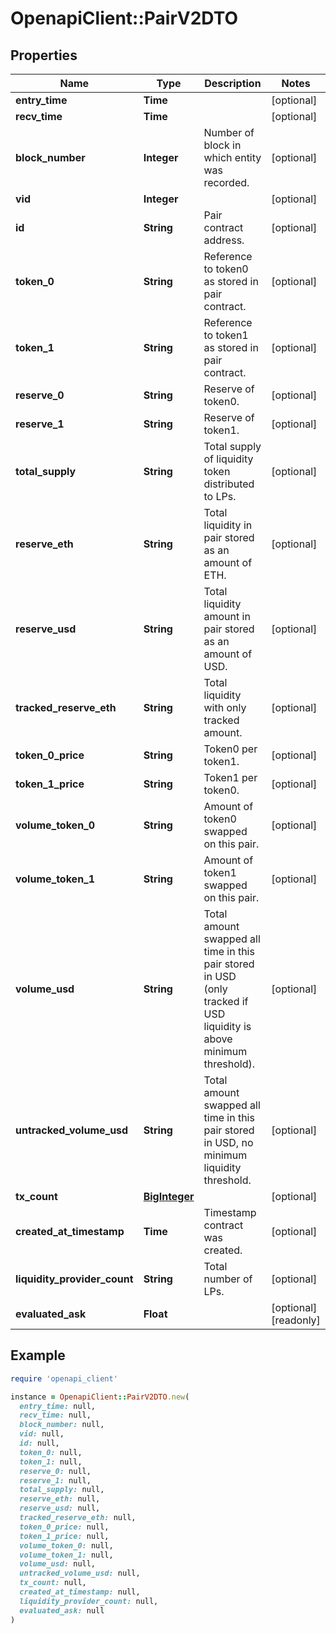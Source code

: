 # OpenapiClient::PairV2DTO

## Properties

| Name | Type | Description | Notes |
| ---- | ---- | ----------- | ----- |
| **entry_time** | **Time** |  | [optional] |
| **recv_time** | **Time** |  | [optional] |
| **block_number** | **Integer** | Number of block in which entity was recorded. | [optional] |
| **vid** | **Integer** |  | [optional] |
| **id** | **String** | Pair contract address. | [optional] |
| **token_0** | **String** | Reference to token0 as stored in pair contract. | [optional] |
| **token_1** | **String** | Reference to token1 as stored in pair contract. | [optional] |
| **reserve_0** | **String** | Reserve of token0. | [optional] |
| **reserve_1** | **String** | Reserve of token1. | [optional] |
| **total_supply** | **String** | Total supply of liquidity token distributed to LPs. | [optional] |
| **reserve_eth** | **String** | Total liquidity in pair stored as an amount of ETH. | [optional] |
| **reserve_usd** | **String** | Total liquidity amount in pair stored as an amount of USD. | [optional] |
| **tracked_reserve_eth** | **String** | Total liquidity with only tracked amount. | [optional] |
| **token_0_price** | **String** | Token0 per token1. | [optional] |
| **token_1_price** | **String** | Token1 per token0. | [optional] |
| **volume_token_0** | **String** | Amount of token0 swapped on this pair. | [optional] |
| **volume_token_1** | **String** | Amount of token1 swapped on this pair. | [optional] |
| **volume_usd** | **String** | Total amount swapped all time in this pair stored in USD (only tracked if USD liquidity is above minimum threshold). | [optional] |
| **untracked_volume_usd** | **String** | Total amount swapped all time in this pair stored in USD, no minimum liquidity threshold. | [optional] |
| **tx_count** | [**BigInteger**](BigInteger.md) |  | [optional] |
| **created_at_timestamp** | **Time** | Timestamp contract was created. | [optional] |
| **liquidity_provider_count** | **String** | Total number of LPs. | [optional] |
| **evaluated_ask** | **Float** |  | [optional][readonly] |

## Example

```ruby
require 'openapi_client'

instance = OpenapiClient::PairV2DTO.new(
  entry_time: null,
  recv_time: null,
  block_number: null,
  vid: null,
  id: null,
  token_0: null,
  token_1: null,
  reserve_0: null,
  reserve_1: null,
  total_supply: null,
  reserve_eth: null,
  reserve_usd: null,
  tracked_reserve_eth: null,
  token_0_price: null,
  token_1_price: null,
  volume_token_0: null,
  volume_token_1: null,
  volume_usd: null,
  untracked_volume_usd: null,
  tx_count: null,
  created_at_timestamp: null,
  liquidity_provider_count: null,
  evaluated_ask: null
)
```

